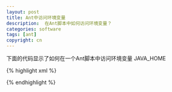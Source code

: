 ```yaml
---
layout: post
title: Ant中访问环境变量
description:  在Ant脚本中如何访问环境变量？
categories: software
tags: [ant]
copyright: cn
---
```


下面的代码显示了如何在一个Ant脚本中访问环境变量 JAVA_HOME

{% highlight xml %}
<?xml version="1.0" encoding="UTF-8" ?> 
<project name="TestProject" default="echo" basedir="."> 
    <property environment="env"/>
    <target name="echo">
        <echo message="${env.JAVA_HOME}"/> <!-- 显示环境变量JAVA_HOME的值 -->
    </target>
</project>
{% endhighlight %}
